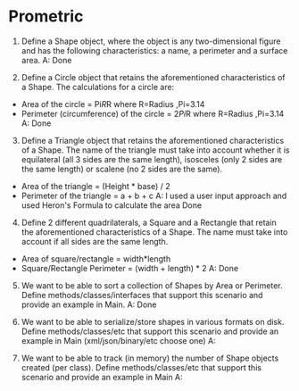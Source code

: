 # Prometric


1. Define a Shape object, where the object is any two-dimensional figure and has the following characteristics: a name, a perimeter and a surface area.
A: Done

2. Define a Circle object that retains the aforementioned characteristics of a Shape. The calculations for a circle are:
- Area of ​​the circle = Pi*R*R where R=Radius ,Pi=3.14
- Perimeter (circumference) of the circle = 2*Pi*R where R=Radius ,Pi=3.14
A: Done

3. Define a Triangle object that retains the aforementioned characteristics of a Shape. The name of the triangle must take into account whether it is equilateral (all 3 sides are the same length), isosceles (only 2 sides are the same length) or scalene (no 2 sides are the same).
- Area of ​​the triangle = (Height * base) / 2
- Perimeter of the triangle = a + b + c
A: I used a user input approach and used Heron's Formula to calculate the area
Done

4. Define 2 different quadrilaterals, a Square and a Rectangle that retain the aforementioned characteristics of a Shape. The name must take into account if all sides are the same length.
- Area of ​​square/rectangle = width*length
- Square/Rectangle Perimeter = (width + length) * 2
A: Done

5. We want to be able to sort a collection of Shapes by Area or Perimeter. Define methods/classes/interfaces that support this scenario and provide an example in Main.
A: Done

6. We want to be able to serialize/store shapes in various formats on disk. Define methods/classes/etc that support this scenario and provide an example in Main (xml/json/binary/etc choose one)
A:
  

7. We want to be able to track (in memory) the number of Shape objects created (per class). Define methods/classes/etc that support this scenario and provide an example in Main
A: